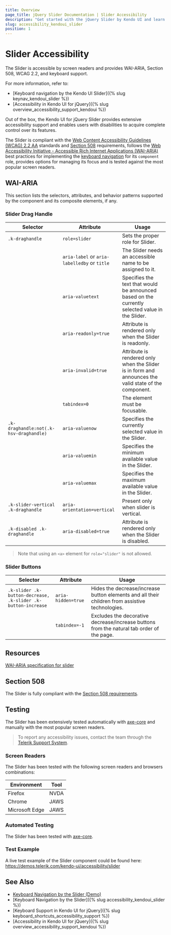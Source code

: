 ```yaml
---
title: Overview
page_title: jQuery Slider Documentation | Slider Accessibility
description: "Get started with the jQuery Slider by Kendo UI and learn about its accessibility support for WAI-ARIA, Section 508, and WCAG 2.2."
slug: accessibility_kendoui_slider
position: 1
---
```


# Slider Accessibility

The Slider is accessible by screen readers and provides WAI-ARIA, Section 508, WCAG 2.2, and keyboard support.

 For more information, refer to:
* [Keyboard navigation by the Kendo UI Slider]({% slug keynav_kendoui_slider %})
* [Accessibility in Kendo UI for jQuery]({% slug overview_accessibility_support_kendoui %})




Out of the box, the Kendo UI for jQuery Slider provides extensive accessibility support and enables users with disabilities to acquire complete control over its features.


The Slider is compliant with the [Web Content Accessibility Guidelines (WCAG) 2.2 AA](https://www.w3.org/TR/WCAG22/) standards and [Section 508](https://www.section508.gov/) requirements, follows the [Web Accessibility Initiative - Accessible Rich Internet Applications (WAI-ARIA)](https://www.w3.org/WAI/ARIA/apg/) best practices for implementing the [keyboard navigation](#keyboard-navigation) for its `component` role, provides options for managing its focus and is tested against the most popular screen readers.

## WAI-ARIA


This section lists the selectors, attributes, and behavior patterns supported by the component and its composite elements, if any.

### Slider Drag Handle

| Selector | Attribute | Usage |
| -------- | --------- | ----- |
| `.k-draghandle` | `role=slider` | Sets the proper role for Slider. |
|  | `aria-label` or `aria-labelledby` or `title` | The Slider needs an accessible name to be assigned to it. |
|  | `aria-valuetext` | Specifies the text that would be announced based on the currently selected value in the Slider. |
|  | `aria-readonly=true` | Attribute is rendered only when the Slider is readonly. |
|  | `aria-invalid=true` | Attribute is rendered only when the Slider is in form and announces the valid state of the component. |
|  | `tabindex=0` | The element must be focusable. |
| `.k-draghandle:not(.k-hsv-draghandle)` | `aria-valuenow` | Specifies the currently selected value in the Slider. |
|  | `aria-valuemin` | Specifies the minimum available value in the Slider. |
|  | `aria-valuemax` | Specifies the maximum available value in the Slider. |
| `.k-slider-vertical .k-draghandle` | `aria-orientation=vertical` | Present only when slider is vertical. |
| `.k-disabled .k-draghandle` | `aria-disabled=true` | Attribute is rendered only when the Slider is disabled. |

> Note that using an `<a>` element for `role="slider"` is not allowed.

### Slider Buttons

| Selector | Attribute | Usage |
| -------- | --------- | ----- |
| `.k-slider .k-button-decrease, .k-slider .k-button-increase` | `aria-hidden=true` | Hides the decrease/increase button elements and all their children from assistive technologies. |
|  | `tabindex=-1` | Excludes the decorative decrease/increase buttons from the natural tab order of the page. |

## Resources

[WAI-ARIA specification for slider](https://www.w3.org/TR/wai-aria-1.2/#slider)

## Section 508


The Slider is fully compliant with the [Section 508 requirements](http://www.section508.gov/).

## Testing


The Slider has been extensively tested automatically with [axe-core](https://github.com/dequelabs/axe-core) and manually with the most popular screen readers.

> To report any accessibility issues, contact the team through the [Telerik Support System](https://www.telerik.com/account/support-center).

### Screen Readers


The Slider has been tested with the following screen readers and browsers combinations:

| Environment | Tool |
| ----------- | ---- |
| Firefox | NVDA |
| Chrome | JAWS |
| Microsoft Edge | JAWS |



### Automated Testing
The Slider has been tested with [axe-core](https://github.com/dequelabs/axe-core).
### Test Example
A live test example of the Slider component could be found here: https://demos.telerik.com/kendo-ui/accessibility/slider
## See Also
* [Keyboard Navigation by the Slider (Demo)](https://demos.telerik.com/kendo-ui/slider/keyboard-navigation)
* [Keyboard Navigation by the Slider]({% slug accessibility_kendoui_slider %})
* [Keyboard Support in Kendo UI for jQuery]({% slug keyboard_shortcuts_accessibility_support %})
* [Accessibility in Kendo UI for jQuery]({% slug overview_accessibility_support_kendoui %})